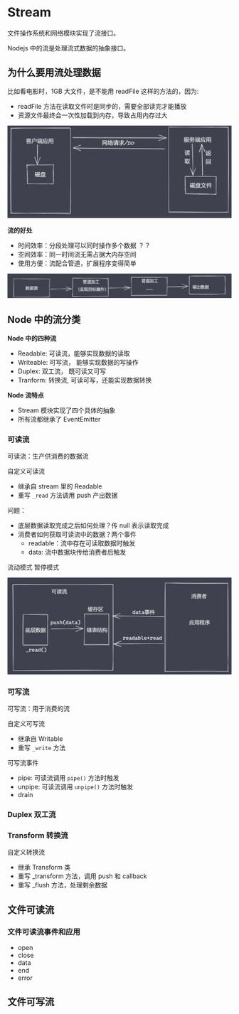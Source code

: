 # Stream

文件操作系统和网络模块实现了流接口。

Nodejs 中的流是处理流式数据的抽象接口。

## 为什么要用流处理数据

比如看电影时，1GB 大文件，是不能用 readFile 这样的方法的，因为:

- readFile 方法在读取文件时是同步的，需要全部读完才能播放
- 资源文件最终会一次性加载到内存，导致占用内存过大

![](./imgs/2022-05-15-17-13-30.png)

**流的好处**

- 时间效率：分段处理可以同时操作多个数据 ？？
- 空间效率：同一时间流无需占据大内存空间
- 使用方便：流配合管道，扩展程序变得简单

![](./imgs/2022-05-15-17-14-49.png)

## Node 中的流分类

**Node 中的四种流**

- Readable: 可读流，能够实现数据的读取
- Writeable: 可写流， 能够实现数据的写操作
- Duplex: 双工流， 既可读又可写
- Tranform: 转换流, 可读可写，还能实现数据转换

**Node 流特点**

- Stream 模块实现了四个具体的抽象
- 所有流都继承了 EventEmitter

### 可读流

可读流：生产供消费的数据流

自定义可读流

- 继承自 stream 里的 Readable
- 重写 `_read` 方法调用 push 产出数据

问题：

- 底层数据读取完成之后如何处理？传 null 表示读取完成
- 消费者如何获取可读流中的数据？两个事件
  - readable：流中存在可读取数据时触发
  - data: 流中数据块传给消费者后触发

流动模式
暂停模式

![](./imgs/2022-05-15-18-19-02.png)

### 可写流

可写流：用于消费的流

自定义可写流

- 继承自 Writable
- 重写 `_write` 方法

可写流事件

- pipe: 可读流调用 `pipe()` 方法时触发
- unpipe: 可读流调用 `unpipe()` 方法时触发
- drain

### Duplex 双工流

### Transform 转换流

自定义转换流

- 继承 Transform 类
- 重写 _transform 方法，调用 push 和 callback
- 重写 _flush 方法，处理剩余数据

## 文件可读流

### 文件可读流事件和应用

- open
- close
- data
- end
- error

## 文件可写流
